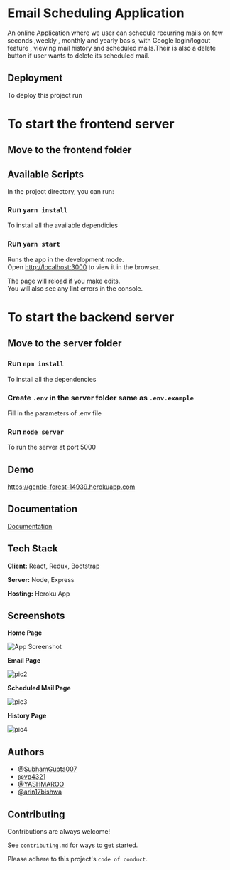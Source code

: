 
# Email Scheduling Application

An online Application where we user can schedule recurring mails on few seconds ,weekly , monthly and yearly basis, with Google login/logout feature , viewing mail history and scheduled mails.Their is also a delete button if user wants to delete its scheduled mail.



## Deployment

To deploy this project run

# To start the frontend server

## Move to the frontend folder

## Available Scripts

In the project directory, you can run:

### Run `yarn install`
To install all the available dependicies
### Run `yarn start`

Runs the app in the development mode.\
Open [http://localhost:3000](http://localhost:3000) to view it in the browser.

The page will reload if you make edits.\
You will also see any lint errors in the console.

# To start the backend server

## Move to the server folder

### Run `npm install`
To install all the dependencies

### Create `.env` in the server folder same as `.env.example`
Fill in the parameters of .env file

### Run `node server`
To run the server at port 5000

  
## Demo

https://gentle-forest-14939.herokuapp.com

  
## Documentation

[Documentation](https://nodemailer.com/about/)

  
## Tech Stack

**Client:** React, Redux, Bootstrap

**Server:** Node, Express

**Hosting:** Heroku App
 

  
## Screenshots
**Home Page**

![App Screenshot](https://user-images.githubusercontent.com/56687896/124070266-2d310b00-da5b-11eb-9dcc-1776fdaad295.PNG)

**Email Page**

![pic2](https://user-images.githubusercontent.com/56687896/124070271-2f936500-da5b-11eb-84d3-7048976b9e87.PNG)

**Scheduled Mail Page**

![pic3](https://user-images.githubusercontent.com/56687896/124070290-36ba7300-da5b-11eb-9e07-9a76112c0ae6.PNG)

**History Page**

![pic4](https://user-images.githubusercontent.com/56687896/124070306-3c17bd80-da5b-11eb-80aa-d48722c37166.PNG)

  
## Authors

- [@SubhamGupta007](https://github.com/SubhamGupta007)
- [@vp4321](https://github.com/vp4321)
- [@YASHMAROO](https://github.com/YASHMAROO)
- [@arin17bishwa](https://github.com/arin17bishwa)

  
## Contributing

Contributions are always welcome!

See `contributing.md` for ways to get started.

Please adhere to this project's `code of conduct`.

  
